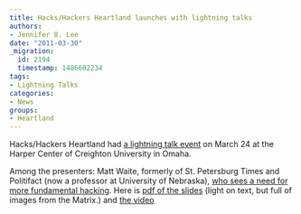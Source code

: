 ```yaml
---
title: Hacks/Hackers Heartland launches with lightning talks
authors:
- Jennifer 8. Lee
date: "2011-03-30"
_migration:
  id: 2194
  timestamp: 1486602234
tags:
- Lightning Talks
categories:
- News
groups:
- Heartland
---
```


Hacks/Hackers Heartland had [a lightning talk event][1] on March 24 at the Harper Center of Creighton University in Omaha.

Among the presenters: Matt Waite, formerly of St. Petersburg Times and Politifact (now a professor at University of Nebraska), [who sees a need for more fundamental hacking][2]. Here is [pdf of the slides][3] (light on text, but full of images from the Matrix.) and [the video][4]

 [1]: http://www.meetup.com/hackshackersheartland/events/16740808/
 [2]: http://www.niemanlab.org/2011/03/matt-waite-to-build-a-digital-future-for-news-developers-have-to-be-able-to-hack-at-the-core-of-the-old-ways/
 [3]: http://hottype.s3.amazonaws.com/presentations/newsisthematrix.pdf
 [4]: http://twitvid.com/PIFRA